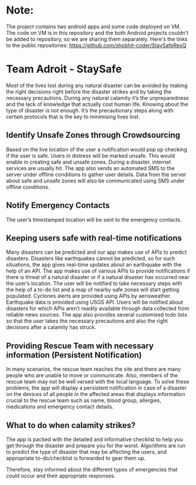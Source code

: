 # Note:
The project contains two android apps and some code deployed on VM. The code on VM is in this repository and the both Android projects couldn't be added to repository, so we are sharing them separately. Here's the links to the public repositories:
https://github.com/shobhit-coder/StaySafeResQ

# Team Adroit - StaySafe

Most of the lives lost during any natural disaster can be avoided by making the right decisions right before the disaster strikes and by taking the necessary precautions. During any natural calamity it’s the unpreparedness and the lack of knowledge that actually cost human life. Knowing about the type of disaster is not enough. It’s the precautionary steps along with certain protocols that is the key to minimising lives lost.

## Identify Unsafe Zones through Crowdsourcing
Based on the live location of the user a notification would pop up checking if the user is safe. Users in distress will be marked unsafe. This would enable in creating safe and unsafe zones.
During a disaster, internet services are usually hit. The app also sends an automated SMS to the server under offline conditions to gather user details. Data from the server about safe and unsafe zones will also be communicated using SMS under offline conditions. 
 
## Notify Emergency Contacts
The user’s timestamped location will be sent to the emergency contacts.

## Keeping users safe with real-time notifications
Many disasters can be predicted and our app makes use of APIs to predict disasters. Disasters like earthquakes cannot be predicted, so for such situations, the app gives real-time updates about an earthquake with the help of an API.
The app makes use of various APIs to provide notifications if there is threat of a natural disaster or if a natural disaster has occurred near the user’s location. The user will be notified to take necessary steps with the help of a to-do list and a map of nearby safe zones will start getting populated.
Cyclones alerts are provided using APIs by aerisweather. Earthquake data is provided using USGS API. Users will be notified about disasters for which APIs aren’t readily available through data collected from reliable news sources.
The app also provides several customised todo lists so that the user takes the necessary precautions and also the right decisions after a calamity has struck.

## Providing Rescue Team with necessary information (Persistent Notification)
In many scenarios, the rescue team reaches the site and there are many people who are unable to move or communicate. Also, members of the rescue team may not be well versed with the local language.
To solve these problems, the app will display a persistent notification in case of a disaster on the devices of all people in the affected areas that displays information crucial to the rescue team such as name, blood group, allergies, medications and emergency contact details.

## What to do when calamity strikes?
The app is packed with the detailed and informative checklist to help you get through the disaster and prepare you for the worst.
Algorithms are run to predict the type of disaster that may be affecting the users, and appropriate to-do/checklist is forwarded to gear them up.

Therefore, stay informed about the different types of emergencies that could occur and their appropriate responses.
